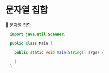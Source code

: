 # 문자열 집합
[:link: 문자열 집합](https://www.acmicpc.net/problem/14425) 
<br>

```java
  import java.util.Scanner;

  public class Main {

    public static void main(String[] args) {
     
    }
  }
```
